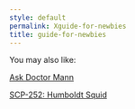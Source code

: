 ```yaml
---
style: default
permalink: Xguide-for-newbies
title: guide-for-newbies
---
```

You may also like:

[Ask Doctor Mann](http://scp-wiki.net/ask-doctor-mann)

[SCP-252: Humboldt Squid](http://scp-wiki.net/scp-252)
